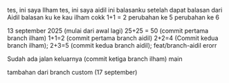 tes, ini saya Ilham
tes, ini saya aidil
ini balasanku setelah dapat balasan dari Aidil
balasan ku ke kau ilham cokk
1+1 = 2
perubahan ke 5
perubahan ke 6

13 september 2025 (mulai dari awal lagi)
25+25 = 50 (commit pertama branch ilham)
1+1=2 (commit pertama branch aidil)
2+2=4 (Commit kedua branch ilham);
2+3=5 (commit kedua branch aidil);
 feat/branch-aidil
erorr

Sudah ada jalan keluarnya (commit ketiga branch ilham)
main

tambahan dari branch custom (17 september)